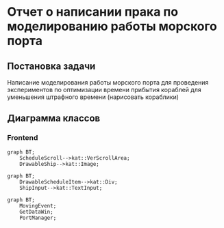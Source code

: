 # Отчет о написании прака по моделированию работы морского порта

## Постановка задачи

Написание моделирования работы морского порта для проведения экспериментов по оптимизации времени прибытия кораблей для уменьшения штрафного времени (нарисовать кораблики)

## Диаграмма классов

### Frontend

```mermaid
graph BT;
	ScheduleScroll-->kat::VerScrollArea;
	DrawableShip-->kat::Image;
```

```mermaid
graph BT;
	DrawableScheduleItem-->kat::Div;
	ShipInput-->kat::TextInput;
```

```mermaid
graph BT;
	MovingEvent;
	GetDataWin;
	PortManager;
```
